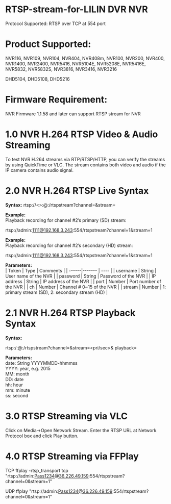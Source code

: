 # RTSP-stream-for-LILIN DVR NVR

Protocol Supported:
RTSP over TCP at 554 port

# Product Supported:
NVR116, NVR109, NVR104, NVR404, NVR408m, NVR100, NVR200, NVR400, NVR1400, NVR2400, NVR5416, NVR5104E, NVR5208E, NVR5416E, NVR5832, NVR5832S, NVR3816, NVR3416, NVR3216

DHD5104, DHD5108, DHD5216

# Firmware Requirement:
NVR Firmware 1.1.58 and later can support RTSP stream for NVR

# 1.0  NVR H.264 RTSP Video & Audio Streaming

To test NVR H.264 streams via RTP/RTSP/HTTP, you can verify the streams by using QuickTime or VLC.  The stream contains both video and audio if the IP camera contains audio signal.

# 2.0  NVR H.264 RTSP Live Syntax

**Syntax:**
rtsp://<<username>>:<password>@<IP address>:<port>/rtspstream?channel=<ch>&stream=<stream>

**Example:** <BR>
Playback recording for channel #2’s primary (SD) stream:

rtsp://admin:1111@192.168.3.243:554/rtspstream?channel=1&stream=1

**Example:** <BR>
Playback recording for channel #2’s secondary (HD) stream:

rtsp://admin:1111@192.168.3.243:554/rtspstream?channel=1&stream=1

**Parameters:** <BR>
| Token | Type | Comments |
| ------|------- | ---- |
| username | String	 | User name of the NVR  |
| password | String | 	Password of the NVR  |
| IP address | String	 | IP address of the NVR  |
| port  | Number	 |  Port number of the NVR |
| ch | Number	 | Channel # 0~15 of the NVR |
| stream | Number  | 1: primary stream (SD), 2: secondary stream (HD)  |

# 2.1  NVR H.264 RTSP Playback Syntax
 
**Syntax:** <BR>

rtsp:/<user>:<password>@<IP address>:<port>/rtspstream?channel=<ch>&stream=<pri/sec>&
playback=<date>

**Parameters:** <BR>
date:	String	YYYYMMDD-hhmmss <BR>
YYYY: year, e.g. 2015 <BR>
MM: month <BR>
DD: date <BR>
hh: hour <BR>
mm: minute <BR>
ss: second   <BR>

# 3.0  RTSP Streaming via VLC
Click on Media->Open Network Stream.  Enter the RTSP URL at Network Protocol box and click Play button.

# 4.0  RTSP Streaming via FFPlay
TCP
ffplay -rtsp_transport tcp "rtsp://admin:Pass1234@36.226.49.159:554/rtspstream?channel=0&stream=1"

UDP
ffplay "rtsp://admin:Pass1234@36.226.49.159:554/rtspstream?channel=0&stream=1"



